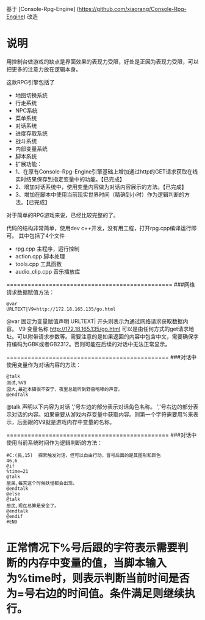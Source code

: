 基于 [Console-Rpg-Engine] (https://github.com/xiaorang/Console-Rpg-Engine) 改造



# 说明

用控制台做游戏的缺点是界面效果的表现力受限，好处是正因为表现力受限，可以把更多的注意力放在逻辑本身。

这款RPG引擎包括了

- 地图切换系统
- 行走系统
- NPC系统
- 菜单系统
- 对话系统
- 进度存取系统
- 战斗系统
- 内部变量系统
- 脚本系统
- 扩展功能：
- 1、在原有Console-Rpg-Engine引擎基础上增加通过http的GET请求获取在线实时结果保存到指定变量中的功能。【已完成】
- 2、增加对话系统中，使用变量内容做为对话内容展示的方法。【已完成】
- 3、增加在脚本中使用当前现实世界时间（精确到小时）作为逻辑判断的方法。【已完成】

对于简单的RPG游戏来说，已经比较完整的了。

代码的结构非常简单，使用dev c++开发，没有用工程，打开rpg.cpp编译运行即可。
其中包括了4个文件

- rpg.cpp 主程序，运行控制
- action.cpp 脚本处理
- tools.cpp 工具函数
- audio_clip.cpp 音乐播放库


===============================================
###网络请求数据赋值方法：
```shell
@var
URLTEXT|V9=http://172.18.165.135/go.html
```

@var 固定为变量赋值声明
URLTEXT|  开头则表示为通过网络请求获取数据内容。
V9        变量名称
http://172.18.165.135/go.html 可以是由任何方式的get请求地址。可以附带请求参数等。需要注意的是如果返回的内容中包含中文，需要确保字符编码为GBK或者GB2312。否则可能在后续的对话中无法正常显示。


==============================================
###对话中使用变量作为对话内容的方法：
```shell
@talk
测试,%V9
囧大,最近本镇很不安宁，夜里总能听到野兽咆哮的声音。
@endTalk
```
@talk 声明以下内容为对话
','号左边的部分表示对话角色名称。
','号右边的部分表示对话的内容。如果需要从游戏内存变量中获取内容。则第一个字符需要用%来表示，后面跟的V9就是游戏内存中变量的名称。


==============================================
###对话中使用当前系统时间作为逻辑判断的方法：
```shell
#C:(民,15)  探索触发对话，但可以自由行动，冒号后面的是其图形和颜色
46,6
@if
%time=21
@talk
居民,每天这个时候妖怪都会出现。
@endtalk
@else
@talk
居民,现在总算是安全了。
@endtalk
@endif
#END
```

正常情况下%号后跟的字符表示需要判断的内存中变量的值，当脚本输入为%time时，则表示判断当前时间是否为=号右边的时间值。条件满足则继续执行。
===============================================

